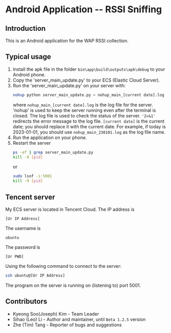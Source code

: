 # Android Application -- RSSI Sniffing

## Introduction
This is an Android application for the WAP RSSI collection.

## Typical usage
1. Install the apk file in the folder `bin\app\build\outputs\apk\debug` to your Android phone.
2. Copy the 'server_main_update.py' to your ECS (Elastic Cloud Server).
3. Run the 'server_main_update.py' on your server with:
    ```bash
    nohup python server_main_update.py > nohup_main_[current date].log 2>&1 &
    ```
    where `nohup_main_[current date].log` is the log file for the server. 'nohup' is used to keep the server running even after the terminal is closed. The log file is used to check the status of the server. `'2>&1'` redirects the error message to the log file. `[current date]` is the current date; you should replace it with the current date. For example, if today is 2023-01-01, you should use `nohup_main_230101.log` as the log file name.
4. Run the application on your phone.
5. Restart the server
    ```bash
    ps -ef | grep server_main_update.py
    kill -9 [pid]
    ```
    or 
    ```bash
    sudo lsof -i:5001
    kill -9 [pid]
    ```

## Tencent server
My ECS server is located in Tencent Cloud. The IP address is
```
[Ur IP Address]
```
The username is
```
ubuntu
```
The password is
```
[Ur PWD]
```
Using the following command to connect to the server:
```bash
ssh ubuntu@[Ur IP Address]
```
The program on the server is running on (listening to) port 5001.

## Contributors
+ Kyeong Soo(Joseph) Kim - Team Leader
+ Sihao (Leo) Li - Author and maintainer, until ``Beta 1.2.5`` version
+ Zhe (Tim) Tang - Reporter of bugs and suggestions

